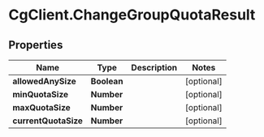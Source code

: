 # CgClient.ChangeGroupQuotaResult

## Properties

Name | Type | Description | Notes
------------ | ------------- | ------------- | -------------
**allowedAnySize** | **Boolean** |  | [optional] 
**minQuotaSize** | **Number** |  | [optional] 
**maxQuotaSize** | **Number** |  | [optional] 
**currentQuotaSize** | **Number** |  | [optional] 


